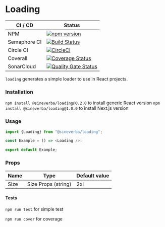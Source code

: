 Loading
=======

| CI / CD | Status |
| ------- | ------ |
| NPM | [![npm version](https://badge.fury.io/js/%40sineverba%2Floading.svg)](https://badge.fury.io/js/%40sineverba%2Floading) |
| Semaphore CI | [![Build Status](https://sineverba.semaphoreci.com/badges/npm-pkg-loading/branches/master.svg?style=shields&key=96116fb6-cff3-4bd6-bf17-35519e01df20)](https://sineverba.semaphoreci.com/projects/npm-pkg-loading) |
| Circle CI | [![CircleCI](https://dl.circleci.com/status-badge/img/gh/sineverba/npm-pkg-loading/tree/master.svg?style=svg)](https://dl.circleci.com/status-badge/redirect/gh/sineverba/npm-pkg-loading/tree/master) |
| Coverall | [![Coverage Status](https://coveralls.io/repos/github/sineverba/npm-pkg-loading/badge.svg?branch=master)](https://coveralls.io/github/sineverba/npm-pkg-loading?branch=master) |
| SonarCloud | [![Quality Gate Status](https://sonarcloud.io/api/project_badges/measure?project=npm-pkg-years-interval&metric=alert_status)](https://sonarcloud.io/summary/new_code?id=npm-pkg-years-interval) |


`loading` generates a simple loader to use in React projects.

### Installation
`npm install @sineverba/loading@0.2.0` to install generic React version
`npm install @sineverba/loading@1.0.0` to install Next.js version

### Usage

```js
import {Loading} from "@sineverba/loading";

const Example = () => <Loading />:

export default Example;
```

### Props

| Name | Type | Default value |
| ---- | ---- | ------------- |
| Size | Size Props (string) | 2xl |

#### Tests

`npm run test` for simple test

`npm run cover` for coverage
